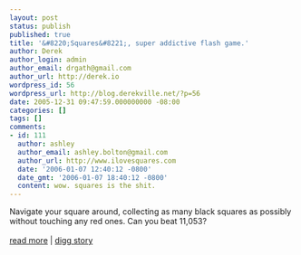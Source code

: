 ```yaml
---
layout: post
status: publish
published: true
title: '&#8220;Squares&#8221;, super addictive flash game.'
author: Derek
author_login: admin
author_email: drgath@gmail.com
author_url: http://derek.io
wordpress_id: 56
wordpress_url: http://blog.derekville.net/?p=56
date: 2005-12-31 09:47:59.000000000 -08:00
categories: []
tags: []
comments:
- id: 111
  author: ashley
  author_email: ashley.bolton@gmail.com
  author_url: http://www.ilovesquares.com
  date: '2006-01-07 12:40:12 -0800'
  date_gmt: '2006-01-07 18:40:12 -0800'
  content: wow. squares is the shit.
---
```

Navigate your square around, collecting as many black squares as possibly without touching any red ones.  Can you beat 11,053?<br /><br /><a href="http://www.ebaumsworld.com/squares.html">read more</a>&nbsp;|&nbsp;<a href="http://digg.com/gaming/_Squares_,_super_addictive_flash_game.">digg story</a>
